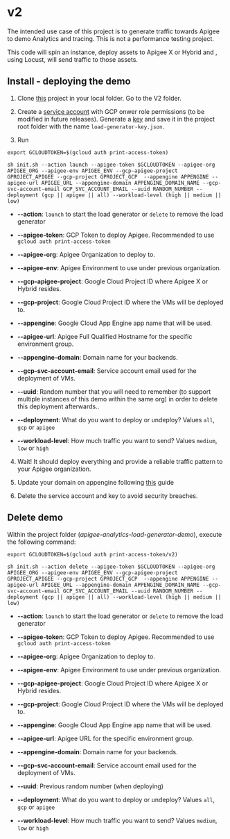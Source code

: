 # v2

The intended use case of this project is to generate traffic towards Apigee to demo Analytics and tracing. This is not a performance testing project.

This code will spin an instance, deploy assets to Apigee X or Hybrid and , using Locust, will send traffic to those assets.


## Install - deploying the demo

1. Clone [this](https://github.com/igalonso/apigee-analytics-load-generator-demo) project in your local folder. Go to the V2 folder.

2. Create a [service account](https://cloud.google.com/iam/docs/creating-managing-service-accounts) with GCP onwer role permissions (to be modified in future releases). Generate a [key](https://cloud.google.com/iam/docs/creating-managing-service-account-keys) and save it in the project root folder with the name ```load-generator-key.json```.
3. Run 
```
export GCLOUDTOKEN=$(gcloud auth print-access-token)

sh init.sh --action launch --apigee-token $GCLOUDTOKEN --apigee-org APIGEE_ORG --apigee-env APIGEE_ENV --gcp-apigee-project GPROJECT_APIGEE --gcp-project GPROJECT_GCP  --appengine APPENGINE --apigee-url APIGEE_URL --appengine-domain APPENGINE_DOMAIN_NAME --gcp-svc-account-email GCP_SVC_ACCOUNT_EMAIL --uuid RANDOM_NUMBER --deployment (gcp || apigee || all) --workload-level (high || medium || low)
```

* **--action**: ```launch``` to start the load generator or ```delete``` to remove the load generator

* **--apigee-token**: GCP Token to deploy Apigee. Recommended to use ```gcloud auth print-access-token```

* **--apigee-org**: Apigee Organization to deploy to.

* **--apigee-env**: Apigee Environment to use under previous organization.

* **--gcp-apigee-project**: Google Cloud Project ID where Apigee X or Hybrid resides.

* **--gcp-project**: Google Cloud Project ID where the VMs will be deployed to.

* **--appengine**: Google Cloud App Engine app name that will be used.

* **--apigee-url**: Apigee Full Qualified Hostname for the specific environment group.

* **--appengine-domain**: Domain name for your backends.

* **--gcp-svc-account-email**: Service account email used for the deployment of VMs.

* **--uuid**: Random number that you will need to remember (to support multiple instances of this demo within the same org) in order to delete this deployment afterwards..

* **--deployment**: What do you want to deploy or undeploy? Values ```all```, ```gcp``` or ```apigee```

* **--workload-level**: How much traffic you want to send? Values ```medium```, ```low``` or ```high```

4. Wait! It should deploy everything and provide a reliable traffic pattern to your Apigee organization.

5. Update your domain on appengine following [this](https://cloud.google.com/appengine/docs/standard/python/mapping-custom-domains) guide

6. Delete the service account and key to avoid security breaches.

## Delete demo

Within the project folder (*apigee-analytics-load-generator-demo*), execute the following command:

```
export GCLOUDTOKEN=$(gcloud auth print-access-token/v2)

sh init.sh --action delete --apigee-token $GCLOUDTOKEN --apigee-org APIGEE_ORG --apigee-env APIGEE_ENV --gcp-apigee-project GPROJECT_APIGEE --gcp-project GPROJECT_GCP  --appengine APPENGINE --apigee-url APIGEE_URL --appengine-domain APPENGINE_DOMAIN_NAME --gcp-svc-account-email GCP_SVC_ACCOUNT_EMAIL --uuid RANDOM_NUMBER --deployment (gcp || apigee || all) --workload-level (high || medium || low)
```

* **--action**: ```launch``` to start the load generator or ```delete``` to remove the load generator

* **--apigee-token**: GCP Token to deploy Apigee. Recommended to use ```gcloud auth print-access-token```

* **--apigee-org**: Apigee Organization to deploy to.

* **--apigee-env**: Apigee Environment to use under previous organization.

* **--gcp-apigee-project**: Google Cloud Project ID where Apigee X or Hybrid resides.

* **--gcp-project**: Google Cloud Project ID where the VMs will be deployed to.

* **--appengine**: Google Cloud App Engine app name that will be used.

* **--apigee-url**: Apigee URL for the specific environment group.

* **--appengine-domain**: Domain name for your backends.

* **--gcp-svc-account-email**: Service account email used for the deployment of VMs.

* **--uuid**: Previous random number (when deploying)

* **--deployment**: What do you want to deploy or undeploy? Values ```all```, ```gcp``` or ```apigee```

* **--workload-level**: How much traffic you want to send? Values ```medium```, ```low``` or ```high```
